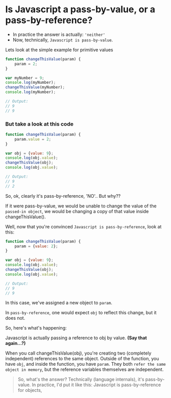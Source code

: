 # Is Javascript a pass-by-value, or a pass-by-reference?

 * In practice the answer is actually: ```'neither'```
 * Now, technically, ```Javascript is pass-by-value```.

Lets look at the simple example for primitive values

```javascript
function changeThisValue(param) {  
    param = 2;
}

var myNumber = 9;  
console.log(myNumber);  
changeThisValue(myNumber);  
console.log(myNumber);

// Output:
// 9
// 9
```

### But take a look at this code

```javascript
function changeThisValue(param) {  
    param.value = 2;
}

var obj = {value: 9};
console.log(obj.value);
changeThisValue(obj);
console.log(obj.value);

// Output:
// 9
// 2
```

So, ok, clearly it's pass-by-reference, 'NO'.. But why??

If it were pass-by-value, we would be unable to change the value of the ```passed-in object```, we would be changing a copy of that value inside changeThisValue().

Well, now that you're convinced ```Javascript is pass-by-reference```, look at this:

```javascript
function changeThisValue(param) {  
    param = {value: 2};
}

var obj = {value: 9};  
console.log(obj.value);  
changeThisValue(obj);  
console.log(obj.value);

// Output:
// 9
// 9
```
In this case, we've assigned a new object to ```param```.

In ```pass-by-reference```, one would expect ```obj``` to reflect this change, but it does not.

So, here's what's happening:

Javascript is actually passing a reference to obj by value. <b>(Say that again...?)</b>

When you call changeThisValue(obj), you're creating two (completely independent) references to the same object. Outside of the function, you have ```obj```, and inside the function, you have ```param```. They both ```refer the same object in memory```, but the reference variables themselves are independent.

>So, what's the answer? Technically (language internals), it's pass-by-value. In practice, I'd put it like this: Javascript is pass-by-reference for objects, 
